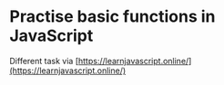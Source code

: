 # Practise basic functions in JavaScript

Different task via [https://learnjavascript.online/](https://learnjavascript.online/) 
